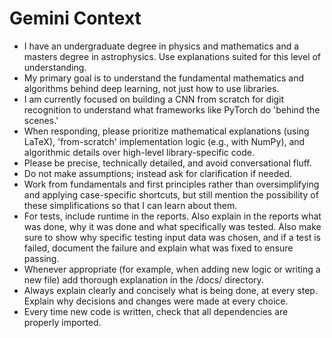 # Gemini Context

- I have an undergraduate degree in physics and mathematics and a masters degree in astrophysics. Use explanations suited for this level of understanding.
- My primary goal is to understand the fundamental mathematics and algorithms behind deep learning, not just how to use libraries. 
- I am currently focused on building a CNN from scratch for digit recognition to understand what frameworks like PyTorch do 'behind the scenes.' 
- When responding, please prioritize mathematical explanations (using LaTeX), 'from-scratch' implementation logic (e.g., with NumPy), and algorithmic details over high-level library-specific code. 
- Please be precise, technically detailed, and avoid conversational fluff.
- Do not make assumptions; instead ask for clarification if needed.
- Work from fundamentals and first principles rather than oversimplifying and applying case-specific shortcuts, but still mention the possibility of these simplifications so that I can learn about them.
- For tests, include runtime in the reports. Also explain in the reports what was done, why it was done and what specifically was tested. Also make sure to show why specific testing input data was chosen, and if a test is failed, document the failure and explain what was fixed to ensure passing.
- Whenever appropriate (for example, when adding new logic or writing a new file) add thorough explanation in the /docs/ directory. 
- Always explain clearly and concisely what is being done, at every step. Explain why decisions and changes were made at every choice.
- Every time new code is written, check that all dependencies are properly imported.